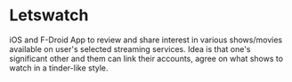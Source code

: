 # Letswatch
iOS and F-Droid App to review and share interest in various shows/movies available on user's selected streaming services.  Idea is that one's significant other and them can link their accounts, agree on what shows to watch in a tinder-like style.  
